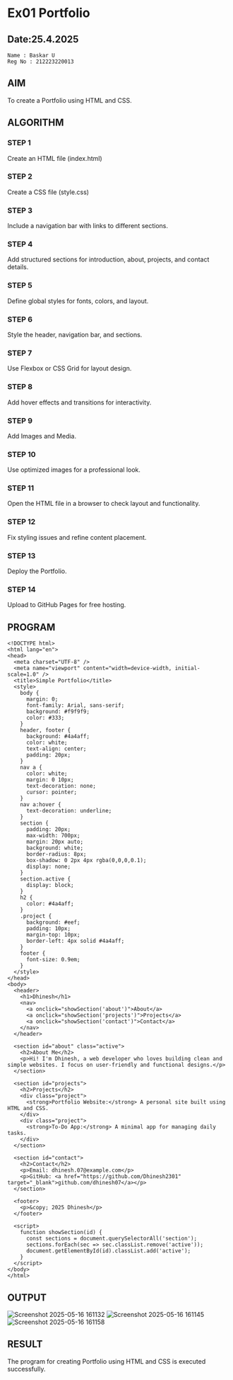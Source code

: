 # Ex01 Portfolio
## Date:25.4.2025
```
Name : Baskar U
Reg No : 212223220013
```
## AIM
To create a Portfolio using HTML and CSS.

## ALGORITHM
### STEP 1
Create an HTML file (index.html)

### STEP 2
Create a CSS file (style.css)

### STEP 3
Include a navigation bar with links to different sections.

### STEP 4
Add structured sections for introduction, about, projects, and contact details.

### STEP 5
Define global styles for fonts, colors, and layout.

### STEP 6
Style the header, navigation bar, and sections.

### STEP 7
Use Flexbox or CSS Grid for layout design.

### STEP 8
Add hover effects and transitions for interactivity.

### STEP 9
Add Images and Media.

### STEP 10
Use optimized images for a professional look.

### STEP 11
Open the HTML file in a browser to check layout and functionality.

### STEP 12
Fix styling issues and refine content placement.

### STEP 13
Deploy the Portfolio.

### STEP 14
Upload to GitHub Pages for free hosting.

## PROGRAM
```
<!DOCTYPE html>
<html lang="en">
<head>
  <meta charset="UTF-8" />
  <meta name="viewport" content="width=device-width, initial-scale=1.0" />
  <title>Simple Portfolio</title>
  <style>
    body {
      margin: 0;
      font-family: Arial, sans-serif;
      background: #f9f9f9;
      color: #333;
    }
    header, footer {
      background: #4a4aff;
      color: white;
      text-align: center;
      padding: 20px;
    }
    nav a {
      color: white;
      margin: 0 10px;
      text-decoration: none;
      cursor: pointer;
    }
    nav a:hover {
      text-decoration: underline;
    }
    section {
      padding: 20px;
      max-width: 700px;
      margin: 20px auto;
      background: white;
      border-radius: 8px;
      box-shadow: 0 2px 4px rgba(0,0,0,0.1);
      display: none;
    }
    section.active {
      display: block;
    }
    h2 {
      color: #4a4aff;
    }
    .project {
      background: #eef;
      padding: 10px;
      margin-top: 10px;
      border-left: 4px solid #4a4aff;
    }
    footer {
      font-size: 0.9em;
    }
  </style>
</head>
<body>
  <header>
    <h1>Dhinesh</h1>
    <nav>
      <a onclick="showSection('about')">About</a>
      <a onclick="showSection('projects')">Projects</a>
      <a onclick="showSection('contact')">Contact</a>
    </nav>
  </header>

  <section id="about" class="active">
    <h2>About Me</h2>
    <p>Hi! I'm Dhinesh, a web developer who loves building clean and simple websites. I focus on user-friendly and functional designs.</p>
  </section>

  <section id="projects">
    <h2>Projects</h2>
    <div class="project">
      <strong>Portfolio Website:</strong> A personal site built using HTML and CSS.
    </div>
    <div class="project">
      <strong>To-Do App:</strong> A minimal app for managing daily tasks.
    </div>
  </section>

  <section id="contact">
    <h2>Contact</h2>
    <p>Email: dhinesh.07@example.com</p>
    <p>GitHub: <a href="https://github.com/Dhinesh2301" target="_blank">github.com/dhinesh07</a></p>
  </section>

  <footer>
    <p>&copy; 2025 Dhinesh</p>
  </footer>

  <script>
    function showSection(id) {
      const sections = document.querySelectorAll('section');
      sections.forEach(sec => sec.classList.remove('active'));
      document.getElementById(id).classList.add('active');
    }
  </script>
</body>
</html>
```
## OUTPUT

![Screenshot 2025-05-16 161132](https://github.com/user-attachments/assets/daae0452-cf1e-426b-9da7-6027921239a1)
![Screenshot 2025-05-16 161145](https://github.com/user-attachments/assets/e78a939c-56fa-44b0-90f5-c08105130fab)
![Screenshot 2025-05-16 161158](https://github.com/user-attachments/assets/1a7a0540-f5d9-4892-83b5-6a53b91bf45c)


## RESULT
The program for creating Portfolio using HTML and CSS is executed successfully.
